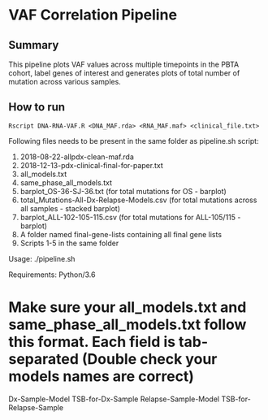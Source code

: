 # VAF Correlation Pipeline

## Summary 
This pipeline plots VAF values across multiple timepoints in the PBTA cohort, label genes of interest and generates plots of total number of mutation across various samples.

## How to run
`Rscript DNA-RNA-VAF.R <DNA_MAF.rda> <RNA_MAF.maf> <clinical_file.txt>`







Following files needs to be present in the same folder as pipeline.sh script:
 1. 2018-08-22-allpdx-clean-maf.rda
 2. 2018-12-13-pdx-clinical-final-for-paper.txt
 3. all_models.txt
 4. same_phase_all_models.txt
 5. barplot_OS-36-SJ-36.txt (for total mutations for OS - barplot)
 6. total_Mutations-All-Dx-Relapse-Models.csv (for total mutations across all samples - stacked barplot)
 7. barplot_ALL-102-105-115.csv (for total mutations for ALL-105/115 - barplot)
 8. A folder named final-gene-lists containing all final gene lists
 9. Scripts 1-5 in the same folder


 Usage: ./pipeline.sh

 Requirements: Python/3.6

 # Make sure your all_models.txt and same_phase_all_models.txt follow this format. Each field is tab-separated (Double check your models names are correct)
 Dx-Sample-Model   TSB-for-Dx-Sample    Relapse-Sample-Model   TSB-for-Relapse-Sample